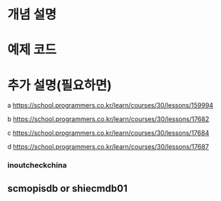 # 개념 설명
# 예제 코드
# 추가 설명(필요하면)

a
https://school.programmers.co.kr/learn/courses/30/lessons/159994

b
https://school.programmers.co.kr/learn/courses/30/lessons/17682

c
https://school.programmers.co.kr/learn/courses/30/lessons/17684

d
https://school.programmers.co.kr/learn/courses/30/lessons/17687







### inoutcheckchina



## scmopisdb or shiecmdb01
